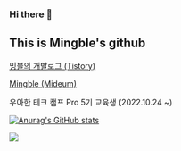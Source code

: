 ### Hi there 👋

## This is Mingble's github

[밍블의 개발로그 (Tistory)](https://far-ming.tistory.com/)

[Mingble (Mideum)](https://medium.com/@dlsqo2005_53985)

우아한 테크 캠프 Pro 5기 교육생 (2022.10.24 ~)


[![Anurag's GitHub stats](https://github-readme-stats.vercel.app/api?username=meeingjae)](https://github.com/anuraghazra/github-readme-stats)

![](https://github-readme-stats.vercel.app/api/top-langs/?username=meeingjae&theme=tokyonight&hide=css)
